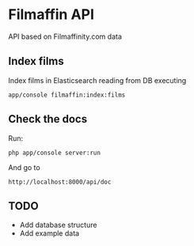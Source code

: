 # Filmaffin API

API based on Filmaffinity.com data

## Index films
Index films in Elasticsearch reading from DB executing
```
app/console filmaffin:index:films
```

## Check the docs
Run:
```
php app/console server:run
```
And go to
```
http://localhost:8000/api/doc
```

## TODO

* Add database structure
* Add example data
